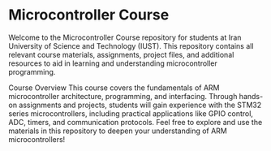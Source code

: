 # Microcontroller Course
Welcome to the Microcontroller Course repository for students at Iran University of Science and Technology (IUST). This repository contains all relevant course materials, assignments, project files, and additional resources to aid in learning and understanding microcontroller programming.

Course Overview
This course covers the fundamentals of ARM microcontroller architecture, programming, and interfacing. Through hands-on assignments and projects, students will gain experience with the STM32 series microcontrollers, including practical applications like GPIO control, ADC, timers, and communication protocols. Feel free to explore and use the materials in this repository to deepen your understanding of ARM microcontrollers!

